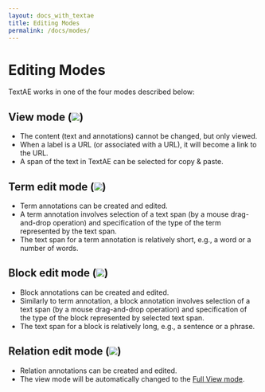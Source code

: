 ```yaml
---
layout: docs_with_textae
title: Editing Modes
permalink: /docs/modes/
---
```


# Editing Modes

TextAE works in one of the four modes described below:

## View mode (![](https://raw.githubusercontent.com/pubannotation/textae/stable/4/dist/lib/css/images/btn_view_mode_16.png))
* The content (text and annotations) cannot be changed, but only viewed.
* When a label is a URL (or associated with a URL), it will become a link to the URL.
* A span of the text in TextAE can be selected for copy & paste.

## Term edit mode (![](https://raw.githubusercontent.com/pubannotation/textae/stable/4/dist/lib/css/images/btn_term_edit_mode_16.png))

* Term annotations can be created and edited.
* A term annotation involves selection of a text span (by a mouse drag-and-drop operation) and specification of the type of the term represented by the text span.
* The text span for a term annotation is relatively short, e.g., a word or a number of words.

## Block edit mode (![](https://raw.githubusercontent.com/pubannotation/textae/stable/4/dist/lib/css/images/btn_block_edit_mode_16.png))

* Block annotations can be created and edited.
* Similarly to term annotation, a block annotation involves selection of a text span (by a mouse drag-and-drop operation) and specification of the type of the block represented by selected text span.
* The text span for a block is relatively long, e.g., a sentence or a phrase.


## Relation edit mode (![](https://raw.githubusercontent.com/pubannotation/textae/stable/4/dist/lib/css/images/btn_relation_edit_mode_16.png))

* Relation annotations can be created and edited.
* The view mode will be automatically changed to the [Full View mode](/docs/views).